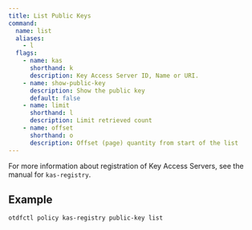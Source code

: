 ```yaml
---
title: List Public Keys
command:
  name: list
  aliases:
    - l
  flags:
    - name: kas
      shorthand: k
      description: Key Access Server ID, Name or URI.
    - name: show-public-key
      description: Show the public key
      default: false
    - name: limit
      shorthand: l
      description: Limit retrieved count
    - name: offset
      shorthand: o
      description: Offset (page) quantity from start of the list
---
```


For more information about registration of Key Access Servers, see the manual for `kas-registry`.

## Example

```shell
otdfctl policy kas-registry public-key list
```
